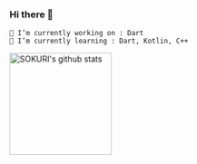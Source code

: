 ### Hi there 👋


```
🔭 I’m currently working on : Dart
🌱 I’m currently learning : Dart, Kotlin, C++
```

<a href="https://github.com/22sonamu"><img align="center" style="height:180px" src="https://github-readme-stats.vercel.app/api?username=22sonamu&show_icons=true&include_all_commits=true&theme=nord&hide_border=true" alt="SOKURI's github stats" /></a>


